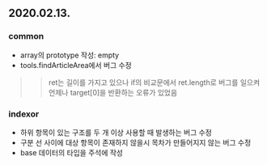 2020.02.13.
---

### common
* array의 prototype 작성: empty
* tools.findArticleArea에서 버그 수정
>> ret는 길이를 가지고 있으나 if의 비교문에서 ret.length로 버그를 일으켜 언제나 target[0]을 반환하는 오류가 있었음

### indexor
* 하위 항목이 있는 구조를 두 개 이상 사용할 때 발생하는 버그 수정
* 구분 선 사이에 대상 항목이 존재하지 않을시 목차가 만들어지지 않는 버그 수정
* base 데이터의 타입을 주석에 작성
